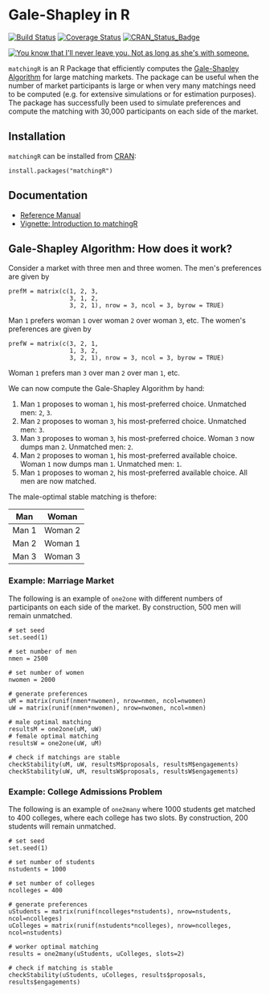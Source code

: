 Gale-Shapley in R
===============
[![Build Status](https://travis-ci.org/jtilly/matchingR.png)](https://travis-ci.org/jtilly/matchingR) 
[![Coverage Status](https://coveralls.io/repos/jtilly/matchingR/badge.svg?branch=master)](https://coveralls.io/r/jtilly/matchingR?branch=master)
[![CRAN_Status_Badge](http://www.r-pkg.org/badges/version/matchingR)](http://cran.r-project.org/web/packages/matchingR)


[![You know that I'll never leave you. Not as long as she's with someone.](http://imgs.xkcd.com/comics/all_the_girls.png)](http://xkcd.com/770/)


`matchingR` is an R Package that efficiently computes the [Gale-Shapley Algorithm](http://en.wikipedia.org/wiki/Stable_marriage_problem) for large matching markets. The package can be useful when the number of market participants is large or when very many matchings need to be computed (e.g. for extensive simulations or for estimation purposes). The package has successfully been used to simulate preferences and compute the matching with 30,000 participants on each side of the market.

Installation
------------

`matchingR` can be installed from [CRAN](http://cran.r-project.org/web/packages/matchingR/):
```{r}
install.packages("matchingR")
```

## Documentation
* [Reference Manual](http://jtilly.io/matchingR/matchingR-documentation.pdf)
* [Vignette: Introduction to matchingR](http://jtilly.io/matchingR/matchingR-intro.pdf)

## Gale-Shapley Algorithm: How does it work?
Consider a market with three men and three women. The men's preferences are given by
```{r}
prefM = matrix(c(1, 2, 3,
                 3, 1, 2,
                 3, 2, 1), nrow = 3, ncol = 3, byrow = TRUE)
```
Man `1` prefers woman `1` over woman `2` over woman `3`, etc.
The women's preferences are given by
```{r}
prefW = matrix(c(3, 2, 1,
                 1, 3, 2,
                 3, 2, 1), nrow = 3, ncol = 3, byrow = TRUE)
```
Woman `1` prefers man `3` over man `2` over man `1`, etc. 

We can now compute the Gale-Shapley Algorithm by hand:

1. Man `1` proposes to woman `1`, his most-preferred choice. Unmatched men: `2`, `3`.
2. Man `2` proposes to woman `3`, his most-preferred choice. Unmatched men: `3`.
3. Man `3` proposes to woman `3`, his most-preferred choice. Woman `3` now dumps man `2`. Unmatched men: `2`.
4. Man `2` proposes to woman `1`, his most-preferred available choice. Woman `1` now dumps man `1`. Unmatched men: `1`.
5. Man `1` proposes to woman `2`, his most-preferred available choice. All men are now matched.

The male-optimal stable matching is thefore:

|   Man  |  Woman   |
|--------|----------|
|  Man 1 |  Woman 2 |
|  Man 2 |  Woman 1 |
|  Man 3 |  Woman 3 |


### Example: Marriage Market
The following is an example of `one2one` with different numbers of participants on each side of the market. By construction, 500 men will remain unmatched.
```{r}
# set seed
set.seed(1)

# set number of men
nmen = 2500

# set number of women
nwomen = 2000

# generate preferences
uM = matrix(runif(nmen*nwomen), nrow=nmen, ncol=nwomen) 
uW = matrix(runif(nmen*nwomen), nrow=nwomen, ncol=nmen) 

# male optimal matching
resultsM = one2one(uM, uW)
# female optimal matching
resultsW = one2one(uW, uM)

# check if matchings are stable
checkStability(uM, uW, resultsM$proposals, resultsM$engagements)
checkStability(uW, uM, resultsW$proposals, resultsW$engagements)
```

### Example: College Admissions Problem
The following is an example of `one2many` where 1000 students get matched to 400 colleges, where each college has two slots. By construction, 200 students will remain unmatched.
```{r}
# set seed
set.seed(1)

# set number of students
nstudents = 1000

# set number of colleges
ncolleges = 400

# generate preferences
uStudents = matrix(runif(ncolleges*nstudents), nrow=nstudents, ncol=ncolleges) 
uColleges = matrix(runif(nstudents*ncolleges), nrow=ncolleges, ncol=nstudents) 

# worker optimal matching
results = one2many(uStudents, uColleges, slots=2)

# check if matching is stable
checkStability(uStudents, uColleges, results$proposals, results$engagements)
```
